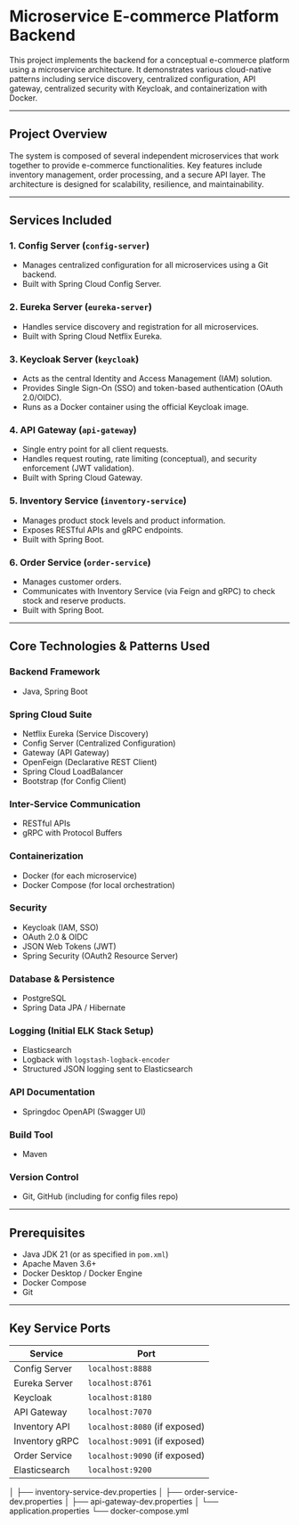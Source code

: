 # Microservice E-commerce Platform Backend

This project implements the backend for a conceptual e-commerce platform using a microservice architecture. It demonstrates various cloud-native patterns including service discovery, centralized configuration, API gateway, centralized security with Keycloak, and containerization with Docker.

---

## Project Overview

The system is composed of several independent microservices that work together to provide e-commerce functionalities. Key features include inventory management, order processing, and a secure API layer. The architecture is designed for scalability, resilience, and maintainability.

---

## Services Included

### 1. **Config Server (`config-server`)**
- Manages centralized configuration for all microservices using a Git backend.
- Built with Spring Cloud Config Server.

### 2. **Eureka Server (`eureka-server`)**
- Handles service discovery and registration for all microservices.
- Built with Spring Cloud Netflix Eureka.

### 3. **Keycloak Server (`keycloak`)**
- Acts as the central Identity and Access Management (IAM) solution.
- Provides Single Sign-On (SSO) and token-based authentication (OAuth 2.0/OIDC).
- Runs as a Docker container using the official Keycloak image.

### 4. **API Gateway (`api-gateway`)**
- Single entry point for all client requests.
- Handles request routing, rate limiting (conceptual), and security enforcement (JWT validation).
- Built with Spring Cloud Gateway.

### 5. **Inventory Service (`inventory-service`)**
- Manages product stock levels and product information.
- Exposes RESTful APIs and gRPC endpoints.
- Built with Spring Boot.

### 6. **Order Service (`order-service`)**
- Manages customer orders.
- Communicates with Inventory Service (via Feign and gRPC) to check stock and reserve products.
- Built with Spring Boot.

---

## Core Technologies & Patterns Used

### Backend Framework
- Java, Spring Boot

### Spring Cloud Suite
- Netflix Eureka (Service Discovery)
- Config Server (Centralized Configuration)
- Gateway (API Gateway)
- OpenFeign (Declarative REST Client)
- Spring Cloud LoadBalancer
- Bootstrap (for Config Client)

### Inter-Service Communication
- RESTful APIs
- gRPC with Protocol Buffers

### Containerization
- Docker (for each microservice)
- Docker Compose (for local orchestration)

### Security
- Keycloak (IAM, SSO)
- OAuth 2.0 & OIDC
- JSON Web Tokens (JWT)
- Spring Security (OAuth2 Resource Server)

### Database & Persistence
- PostgreSQL
- Spring Data JPA / Hibernate

### Logging (Initial ELK Stack Setup)
- Elasticsearch
- Logback with `logstash-logback-encoder`
- Structured JSON logging sent to Elasticsearch

### API Documentation
- Springdoc OpenAPI (Swagger UI)

### Build Tool
- Maven

### Version Control
- Git, GitHub (including for config files repo)

---

## Prerequisites

- Java JDK 21 (or as specified in `pom.xml`)
- Apache Maven 3.6+
- Docker Desktop / Docker Engine
- Docker Compose
- Git

---
## Key Service Ports
| Service        | Port                          |
| -------------- | ----------------------------- |
| Config Server  | `localhost:8888`              |
| Eureka Server  | `localhost:8761`              |
| Keycloak       | `localhost:8180`              |
| API Gateway    | `localhost:7070`              |
| Inventory API  | `localhost:8080` (if exposed) |
| Inventory gRPC | `localhost:9091` (if exposed) |
| Order Service  | `localhost:9090` (if exposed) |
| Elasticsearch  | `localhost:9200`              |

│   ├── inventory-service-dev.properties
│   ├── order-service-dev.properties
│   ├── api-gateway-dev.properties
│   └── application.properties
└── docker-compose.yml

